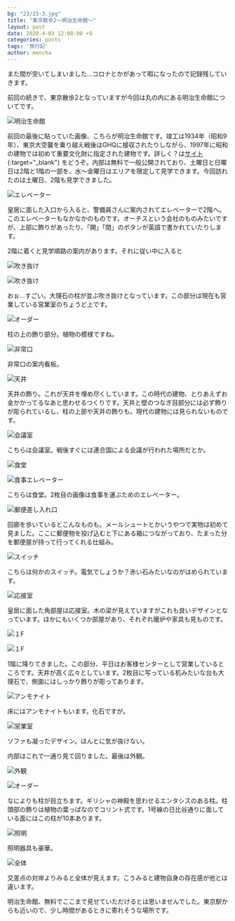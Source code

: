 ```yaml
---
bg: "23/23-3.jpg"
title: "東京散歩2～明治生命館～"
layout: post
date: 2020-4-03 12:00:00 +9
categories: posts
tags: '旅行記'
author: mencha
---
```


また間が空いてしまいました…コロナとかがあって暇になったので記録残していきます。

前回の続きで、東京散歩2となっていますが今回は丸の内にある明治生命館についてです。

![明治生命館](https://drive.google.com/uc?export=view&id=1X5w5oFRJCXhnmCqNQwHivX8g0hq1OGkz)

<!--more-->

前回の最後に貼っていた画像、こちらが明治生命館です。竣工は1934年（昭和9年）、東京大空襲を乗り越え戦後はGHQに接収されたりしながら、1997年に昭和の建物では初めて重要文化財に指定された建物です。詳しく？は[サイト]( https://www.meijiyasuda.co.jp/meiji_seimeikan/ ){:target="_blank"} をどうぞ。内部は無料で一般公開されており、土曜日と日曜日は2階と1階の一部を、水～金曜日はエリアを限定して見学できます。今回訪れたのは土曜日、2階も見学できました。

![エレベーター](https://drive.google.com/uc?export=view&id=1HSDfLDfTDf9gK_WxpcwAfQJLMX89ASCa)

皇居に面した入口から入ると、警備員さんに案内されてエレベーターで2階へ。このエレベーターもなかなかのものです。オーチスという会社のものみたいですが、上部に飾りがあったり、「開」「閉」のボタンが英語で書かれていたりします。

2階に着くと見学順路の案内があります。それに従い中に入ると

![吹き抜け](https://drive.google.com/uc?export=view&id=1bZlE-e6X4kESzkBGVZnX2aBeZ1Kj6_l4)

![吹き抜け](https://drive.google.com/uc?export=view&id=1r8DnDB1bBNVLxhXfy2UVpjkaR5ujgLuc)

おぉ...すごい。大理石の柱が並ぶ吹き抜けとなっています。この部分は現在も営業している営業室のちょうど上です。

![オーダー](https://drive.google.com/uc?export=view&id=1mW_7-us70LSHDyaAJI_EFkXb6esBEWCl)

柱の上の飾り部分。植物の模様ですね。

![非常口](https://drive.google.com/uc?export=view&id=1YCPE-dV6ox53sGYR35s_wlc7xDVVhQmO)

非常口の案内看板。

![天井](https://drive.google.com/uc?export=view&id=1rTJMvpoYC16UNBprWRjK0DmK0Om-uZ3H)

天井の飾り。これが天井を埋め尽くしています。この時代の建物、とりあえずお金かかってるなあと思わせるつくりです。天井と壁のつなぎ目部分には必ず飾りが彫られているし、柱の上部や天井の飾りも。現代の建物には見られないものです。

![会議室](https://drive.google.com/uc?export=view&id=1GCj63lhuMdbgb1tOK86lHMXIgVV2gsz-)

こちらは会議室。戦後すぐには連合国による会議が行われた場所だとか。

![食堂](https://drive.google.com/uc?export=view&id=1UbZET0B-FwBRZYroAMNkDPO38jiGUq2d)

![食事エレベーター](https://drive.google.com/uc?export=view&id=1IcvFKCnApPWya3sLTGwu13uOTC9MzgBW)

こちらは食堂。2枚目の画像は食事を運ぶためのエレベーター。

![郵便差し入れ口](https://drive.google.com/uc?export=view&id=194h_Rxv7rLQFkReT7MpYWu2-QHDHwMYC)

回廊を歩いているとこんなものも。メールシュートとかいうやつで実物は初めて見ました。ここに郵便物を投げ込むと下にある箱につながっており、たまった分を郵便屋が持って行ってくれる仕組み。

![スイッチ](https://drive.google.com/uc?export=view&id=1BeOfW8PQakJ8yNqMb4puVCo3bP1KvLTP)

こちらは何かのスイッチ。電気でしょうか？赤い石みたいなのがはめられています。

![応接室](https://drive.google.com/uc?export=view&id=1ZmxB5uSZISi-mNKOMSMCtPY-axUXBPC8)

皇居に面した角部屋は応接室。木の梁が見えていますがこれも良いデザインとなっています。ほかにもいくつか部屋があり、それぞれ暖炉や家具も見ものです。

![１F](https://drive.google.com/uc?export=view&id=1uJrhJPlEHCWAlWR6yTsCClNxa9g3li6S)

![１F](https://drive.google.com/uc?export=view&id=11UuGPQU3BZEg1sgaHDQjFRYKwgBngjMW)

1階に降りてきました。この部分、平日はお客様センターとして営業しているところです。天井が高く広々としています。2枚目に写っている机みたいな台も大理石で、側面にはしっかり飾りが彫ってあります。

![アンモナイト](https://drive.google.com/uc?export=view&id=1BB2zPix5UvU6x3DxLrXQKSvE4WmqCFnW)

床にはアンモナイトもいます。化石ですが。

![営業室](https://drive.google.com/uc?export=view&id=16DPfqTQ0ibtCloE4LQaOoy5zaAXWvJVH)

ソファも凝ったデザイン。ほんとに気が抜けない。

内部はこれで一通り見て回りました。最後は外観。

![外観](https://drive.google.com/uc?export=view&id=14es0cFCPRrYYf7jFtoXHZXbWPrIP104u)

![オーダー](https://drive.google.com/uc?export=view&id=17vRa34IJeB-Beg5g163FN5VEeEB-xj5c)

なによりも柱が目立ちます。ギリシャの神殿を思わせるエンタシスのある柱。柱頭部の飾りは植物の葉っぱなのでコリント式です。1号線の日比谷通りに面している面にはこの柱が10本あります。

![照明](https://drive.google.com/uc?export=view&id=1jF6HDJpm_Vnwm8bQqTpWY7x4VugeTKC_)

照明器具も豪華。

![全体](https://drive.google.com/uc?export=view&id=15UYt-omJQ6aPqqV8GYq15fgTW3Cjk0sV)

交差点の対岸よりみると全体が見えます。こうみると建物自身の存在感が他とは違います。

明治生命館、無料でここまで見せていただけるとは思いませんでした。東京駅からも近いので、少し時間があるときに寄れそうな場所です。